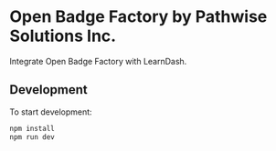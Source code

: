 # Open Badge Factory by Pathwise Solutions Inc.

Integrate Open Badge Factory with LearnDash.

## Development

To start development:

```bash
npm install
npm run dev
